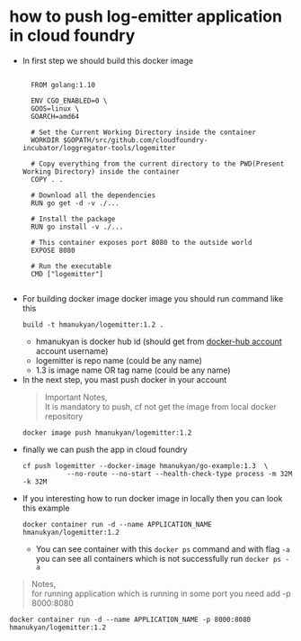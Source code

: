 
# how to push log-emitter application in cloud foundry

- In first step we should build this docker image
    <pre><code>
    FROM golang:1.10
    
    ENV CGO_ENABLED=0 \
    GOOS=linux \
    GOARCH=amd64
    
    # Set the Current Working Directory inside the container
    WORKDIR $GOPATH/src/github.com/cloudfoundry-incubator/loggregator-tools/logemitter
    
    # Copy everything from the current directory to the PWD(Present Working Directory) inside the container
    COPY . .
    
    # Download all the dependencies
    RUN go get -d -v ./...
    
    # Install the package
    RUN go install -v ./...
    
    # This container exposes port 8080 to the outside world
    EXPOSE 8080
    
    # Run the executable
    CMD ["logemitter"]
    </pre></code>
- For building docker image docker image you should run command like this
   <pre><code>build -t hmanukyan/logemitter:1.2 . </pre></code>
    - hmanukyan is docker hub id (should get from [docker-hub account](https://hub.docker.com) account username)
    - logemitter is repo name (could be any name)
    - 1.3 is image name OR tag name (could be any name)
- In the next step, you mast push docker in your account
  > Important Notes,    
  It is mandatory to push, cf not get the image from local docker repository
  <pre><code>docker image push hmanukyan/logemitter:1.2</pre></code>
- finally we can push the app in cloud foundry
  <pre><code>cf push logemitter --docker-image hmanukyan/go-example:1.3  \
             --no-route --no-start --health-check-type process -m 32M -k 32M
  </pre></code>
- If you interesting how to run docker image in locally then you can look this example
  <pre><code>docker container run -d --name APPLICATION_NAME hmanukyan/logemitter:1.2</pre></code>
  - You can see container with this  `docker ps` command and with flag `-a` you can see all containers 
   which is not successfully run `docker ps -a`
> Notes,    
for running application which is running in some port you need add -p 8000:8080
<pre><code>docker container run -d --name APPLICATION_NAME -p 8000:8080 hmanukyan/logemitter:1.2</pre></code>

